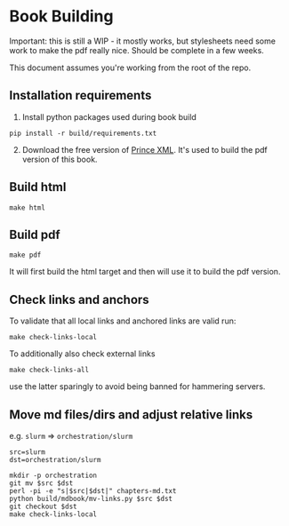 # Book Building

Important: this is still a WIP - it mostly works, but stylesheets need some work to make the pdf really nice. Should be complete in a few weeks.

This document assumes you're working from the root of the repo.

## Installation requirements

1. Install python packages used during book build
```
pip install -r build/requirements.txt
```

2. Download the free version of [Prince XML](https://www.princexml.com/download/). It's used to build the pdf version of this book.


## Build html

```
make html
```

## Build pdf

```
make pdf
```

It will first build the html target and then will use it to build the pdf version.


## Check links and anchors

To validate that all local links and anchored links are valid run:
```
make check-links-local
```

To additionally also check external links
```
make check-links-all
```
use the latter sparingly to avoid being banned for hammering servers.


## Move md files/dirs and adjust relative links


e.g. `slurm` => `orchestration/slurm`
```
src=slurm
dst=orchestration/slurm

mkdir -p orchestration
git mv $src $dst
perl -pi -e "s|$src|$dst|" chapters-md.txt
python build/mdbook/mv-links.py $src $dst
git checkout $dst
make check-links-local

```
